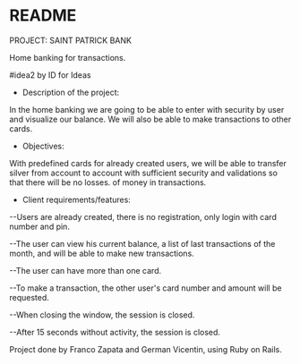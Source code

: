 # README

PROJECT: SAINT PATRICK BANK

Home banking for transactions.

#idea2 by ID for Ideas

- Description of the project:

In the home banking we are going to be able to enter with security by user and visualize
our balance. We will also be able to make transactions to other cards.

- Objectives:

With predefined cards for already created users, we will be able to transfer silver from
account to account with sufficient security and validations so that there will be no losses.
of money in transactions.

- Client requirements/features:

 --Users are already created, there is no registration, only login with card number and pin.

 --The user can view his current balance, a list of last transactions of the month,
and will be able to make new transactions.

 --The user can have more than one card.

 --To make a transaction, the other user's card number and amount will be requested.

 --When closing the window, the session is closed.

 --After 15 seconds without activity, the session is closed.

Project done by Franco Zapata and German Vicentin, using Ruby on Rails.
